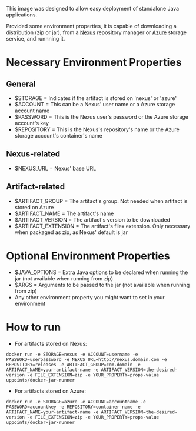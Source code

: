 This image was designed to allow easy deployment of standalone Java applications. 

Provided some environment properties, it is capable of downloading a distribution (zip or jar), from a [Nexus](http://www.sonatype.org/nexus/) repository manager or [Azure](https://azure.microsoft.com/en-us/documentation/services/storage/) storage service, and runnning it.

# Necessary Environment Properties

## General
- $STORAGE = Indicates if the artifact is stored on 'nexus' or 'azure'
- $ACCOUNT = This can be a Nexus' user name or a Azure storage account name
- $PASSWORD = This is the Nexus user's password or the  Azure storage account's key
- $REPOSITORY = This is the Nexus's repository's name or the Azure storage account's container's name

## Nexus-related
- $NEXUS_URL = Nexus' base URL

## Artifact-related
- $ARTIFACT_GROUP = The artifact's group. Not needed when artifact is stored on Azure
- $ARTIFACT_NAME = The artifact's name
- $ARTIFACT_VERSION = The artifact's version to be downloaded
- $ARTIFACT_EXTENSION = The artifact's filex extension. Only necessary when packaged as zip, as Nexus' default is jar

# Optional Environment Properties
- $JAVA_OPTIONS = Extra Java options to be declared when running the jar (not available when running from zip)
- $ARGS = Arguments to be passed to the jar (not available when running from zip)
- Any other environment property you might want to set in your environment

# How to run

- For artifacts stored on Nexus:
```
docker run -e STORAGE=nexus -e ACCOUNT=username -e PASSWORD=userpassword -e NEXUS_URL=http://nexus.domain.com -e REPOSITORY=releases -e ARTIFACT_GROUP=com.domain -e ARTIFACT_NAME=your-artifact-name -e ARTIFACT_VERSION=the-desired-version -e FILE_EXTENSION=zip -e YOUR_PROPERTY=props-value uppoints/docker-jar-runner
```

- For artifacts stored on Azure:
```
docker run -e STORAGE=azure -e ACCOUNT=accountname -e PASSWORD=accountkey -e REPOSITORY=container-name -e ARTIFACT_NAME=your-artifact-name -e ARTIFACT_VERSION=the-desired-version -e FILE_EXTENSION=zip -e YOUR_PROPERTY=props-value uppoints/docker-jar-runner
```
